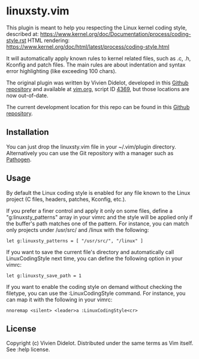 # linuxsty.vim

This plugin is meant to help you respecting the Linux kernel coding style,
described at: https://www.kernel.org/doc/Documentation/process/coding-style.rst
HTML rendering: https://www.kernel.org/doc/html/latest/process/coding-style.html

It will automatically apply known rules to kernel related files, such as .c,
.h, Kconfig and patch files. The main rules are about indentation and syntax
error highlighting (like exceeding 100 chars).

The original plugin was written by Vivien Didelot, developed in this
[Github repository](https://github.com/vivien/vim-linux-coding-style) and
available at [vim.org](https://www.vim.org), script ID
[4369](https://www.vim.org/scripts/script.php?script_id=4369), but those
locations are now out-of-date.

The current development location for this repo can be found in this
[Github repository](https://github.com/gregkh/kernel-coding-style).

## Installation

You can just drop the linuxsty.vim file in your ~/.vim/plugin directory.
Alternatively you can use the Git repository with a manager such as
[Pathogen](https://github.com/tpope/vim-pathogen).

## Usage

By default the Linux coding style is enabled for any file known to the Linux
project (C files, headers, patches, Kconfig, etc.).

If you prefer a finer control and apply it only on some files, define
a "g:linuxsty_patterns" array in your vimrc and the style will be applied only
if the buffer's path matches one of the pattern. For instance, you can match
only projects under /usr/src/ and /linux with the following:

    let g:linuxsty_patterns = [ "/usr/src/", "/linux" ]

If you want to save the current file's directory and automatically call
LinuxCodingStyle next time, you can define the following option in your
vimrc:

    let g:linuxsty_save_path = 1

If you want to enable the coding style on demand without checking the filetype,
you can use the :LinuxCodingStyle command. For instance, you can map it with
the following in your vimrc:

    nnoremap <silent> <leader>a :LinuxCodingStyle<cr>

## License

Copyright (c) Vivien Didelot. Distributed under the same terms as Vim itself.
See :help license.

